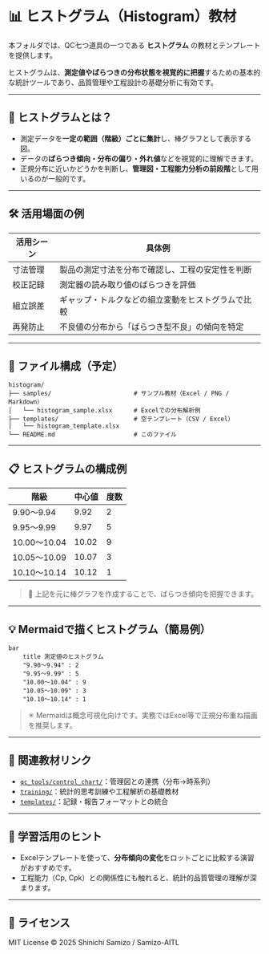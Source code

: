 # 📊 ヒストグラム（Histogram）教材

本フォルダでは、QC七つ道具の一つである **ヒストグラム** の教材とテンプレートを提供します。

ヒストグラムは、**測定値やばらつきの分布状態を視覚的に把握**するための基本的な統計ツールであり、品質管理や工程設計の基礎分析に有効です。

---

## 📌 ヒストグラムとは？

- 測定データを**一定の範囲（階級）ごとに集計**し、棒グラフとして表示する図。
- データの**ばらつき傾向・分布の偏り・外れ値**などを視覚的に理解できます。
- 正規分布に近いかどうかを判断し、**管理図・工程能力分析の前段階**として用いるのが一般的です。

---

## 🛠️ 活用場面の例

| 活用シーン | 具体例 |
|------------|--------|
| 寸法管理 | 製品の測定寸法を分布で確認し、工程の安定性を判断 |
| 校正記録 | 測定器の読み取り値のばらつきを評価 |
| 組立誤差 | ギャップ・トルクなどの組立変動をヒストグラムで比較 |
| 再発防止 | 不良値の分布から「ばらつき型不良」の傾向を特定 |

---

## 📁 ファイル構成（予定）

```plaintext
histogram/
├── samples/                       # サンプル教材（Excel / PNG / Markdown）
│   └── histogram_sample.xlsx      # Excelでの分布解析例
├── templates/                     # 空テンプレート（CSV / Excel）
│   └── histogram_template.xlsx
└── README.md                      # このファイル
```

---

## 📋 ヒストグラムの構成例

| 階級 | 中心値 | 度数 |
|------|--------|------|
| 9.90〜9.94 | 9.92 | 2 |
| 9.95〜9.99 | 9.97 | 5 |
| 10.00〜10.04 | 10.02 | 9 |
| 10.05〜10.09 | 10.07 | 3 |
| 10.10〜10.14 | 10.12 | 1 |

> 📌 上記を元に棒グラフを作成することで、ばらつき傾向を把握できます。

---

## 💡 Mermaidで描くヒストグラム（簡易例）

```mermaid
bar
    title 測定値のヒストグラム
    "9.90〜9.94" : 2
    "9.95〜9.99" : 5
    "10.00〜10.04" : 9
    "10.05〜10.09" : 3
    "10.10〜10.14" : 1
```

> ✳ Mermaidは概念可視化向けです。実務ではExcel等で正規分布重ね描画を推奨します。

---

## 🔗 関連教材リンク

- [`qc_tools/control_chart/`](../control_chart/)：管理図との連携（分布→時系列）
- [`training/`](../../training/)：統計的思考訓練や工程解析の基礎教材
- [`templates/`](../../templates/)：記録・報告フォーマットとの統合

---

## 🧠 学習活用のヒント

- Excelテンプレートを使って、**分布傾向の変化**をロットごとに比較する演習がおすすめです。
- 工程能力（Cp, Cpk）との関係性にも触れると、統計的品質管理の理解が深まります。

---

## 📜 ライセンス

MIT License © 2025 Shinichi Samizo / Samizo-AITL
